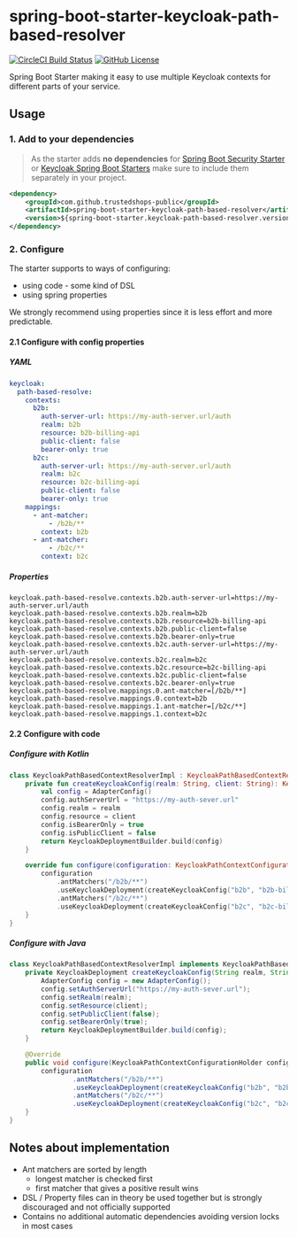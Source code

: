 spring-boot-starter-keycloak-path-based-resolver
===
[![CircleCI Build Status](https://circleci.com/gh/trustedshops-public/spring-boot-starter-keycloak-path-based-resolver.svg?style=shield "CircleCI Build Status")](https://circleci.com/gh/trustedshops-public/spring-boot-starter-keycloak-path-based-resolver)
[![GitHub License](https://img.shields.io/badge/license-MIT-lightgrey.svg)](https://github.com/trustedshops-public/spring-boot-starter-keycloak-path-based-resolver/blob/main/LICENSE)

Spring Boot Starter making it easy to use multiple Keycloak contexts for different parts of your service.

## Usage

### 1. Add to your dependencies

> As the starter adds **no dependencies** for [Spring Boot Security Starter](https://spring.io/guides/gs/securing-web/#initial) or [Keycloak Spring Boot Starters](https://www.keycloak.org/docs/latest/securing_apps/#_spring_boot_adapter)
> make sure to include them separately in your project.

<!-- TODO: Add note about maven central or github packages, based on decision where to host the artifacts -->

```xml
<dependency>
    <groupId>com.github.trustedshops-public</groupId>
    <artifactId>spring-boot-starter-keycloak-path-based-resolver</artifactId>
    <version>${spring-boot-starter.keycloak-path-based-resolver.version}</version>
</dependency>
```

### 2. Configure

The starter supports to ways of configuring:

- using code - some kind of DSL
- using spring properties

We strongly recommend using properties since it is less effort and more predictable.

#### 2.1 Configure with config properties

##### YAML

```yaml
keycloak:
  path-based-resolve:
    contexts:
      b2b:
        auth-server-url: https://my-auth-server.url/auth
        realm: b2b
        resource: b2b-billing-api
        public-client: false
        bearer-only: true
      b2c:
        auth-server-url: https://my-auth-server.url/auth
        realm: b2c
        resource: b2c-billing-api
        public-client: false
        bearer-only: true
    mappings:
      - ant-matcher:
          - /b2b/**
        context: b2b
      - ant-matcher:
          - /b2c/**
        context: b2c
```

##### Properties

```properties
keycloak.path-based-resolve.contexts.b2b.auth-server-url=https://my-auth-server.url/auth
keycloak.path-based-resolve.contexts.b2b.realm=b2b
keycloak.path-based-resolve.contexts.b2b.resource=b2b-billing-api
keycloak.path-based-resolve.contexts.b2b.public-client=false
keycloak.path-based-resolve.contexts.b2b.bearer-only=true
keycloak.path-based-resolve.contexts.b2c.auth-server-url=https://my-auth-server.url/auth
keycloak.path-based-resolve.contexts.b2c.realm=b2c
keycloak.path-based-resolve.contexts.b2c.resource=b2c-billing-api
keycloak.path-based-resolve.contexts.b2c.public-client=false
keycloak.path-based-resolve.contexts.b2c.bearer-only=true
keycloak.path-based-resolve.mappings.0.ant-matcher=[/b2b/**]
keycloak.path-based-resolve.mappings.0.context=b2b
keycloak.path-based-resolve.mappings.1.ant-matcher=[/b2c/**]
keycloak.path-based-resolve.mappings.1.context=b2c
```

#### 2.2 Configure with code

##### Configure with Kotlin

````kotlin
class KeycloakPathBasedContextResolverImpl : KeycloakPathBasedContextResolver {
    private fun createKeycloakConfig(realm: String, client: String): KeycloakDeployment {
        val config = AdapterConfig()
        config.authServerUrl = "https://my-auth-sever.url"
        config.realm = realm
        config.resource = client
        config.isBearerOnly = true
        config.isPublicClient = false
        return KeycloakDeploymentBuilder.build(config)
    }

    override fun configure(configuration: KeycloakPathContextConfigurationHolder) {
        configuration
            .antMatchers("/b2b/**")
            .useKeycloakDeployment(createKeycloakConfig("b2b", "b2b-billing-api"))
            .antMatchers("/b2c/**")
            .useKeycloakDeployment(createKeycloakConfig("b2c", "b2c-billing-api"))
    }
}
````

##### Configure with Java

```java
class KeycloakPathBasedContextResolverImpl implements KeycloakPathBasedContextResolver {
    private KeycloakDeployment createKeycloakConfig(String realm, String client) {
        AdapterConfig config = new AdapterConfig();
        config.setAuthServerUrl("https://my-auth-sever.url");
        config.setRealm(realm);
        config.setResource(client);
        config.setPublicClient(false);
        config.setBearerOnly(true);
        return KeycloakDeploymentBuilder.build(config);
    }

    @Override
    public void configure(KeycloakPathContextConfigurationHolder configuration) {
        configuration
                .antMatchers("/b2b/**")
                .useKeycloakDeployment(createKeycloakConfig("b2b", "b2b-billing-api"))
                .antMatchers("/b2c/**")
                .useKeycloakDeployment(createKeycloakConfig("b2c", "b2c-billing-api"));
    }
}
```



## Notes about implementation

- Ant matchers are sorted by length
    - longest matcher is checked first
    - first matcher that gives a positive result wins
- DSL / Property files can in theory be used together but is strongly discouraged and not officially supported
- Contains no additional automatic dependencies avoiding version locks in most cases
